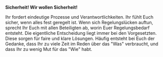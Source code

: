 **Sicherheit! Wir wollen Sicherheit!**

Ihr fordert eindeutige Prozesse und Verantwortlichkeiten. Ihr fühlt Euch sicher, wenn alles fest geregelt ist. Wenn sich Regelungslücken auftun, sprecht Ihr Euch mit allen Beteiligten ab, worin Euer Regelungsbedarf entsteht. Die eigentliche Entscheidung liegt immer bei den Vorgesetzten. Diese sorgen für faire und klare Lösungen.
Häufig entsteht bei Euch der Gedanke, dass Ihr zu viele Zeit im Reden über das &quot;Was&quot; verbraucht, und dass Ihr zu wenig Mut für das &quot;Wie&quot; habt.


